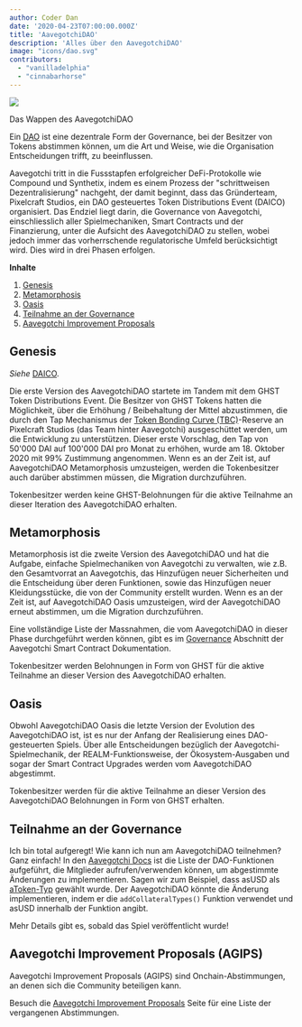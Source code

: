 ```yaml
---
author: Coder Dan
date: '2020-04-23T07:00:00.000Z'
title: 'AavegotchiDAO'
description: 'Alles über den AavegotchiDAO'
image: "icons/dao.svg"
contributors:
  - "vanilladelphia"
  - "cinnabarhorse"
---
```


<div class="headerImageContainer">
<img class="headerImage" src="/dao/dao.png">
<p class="headerImageText">Das Wappen des AavegotchiDAO</p>
</div>

Ein [DAO](glossar#dao) ist eine dezentrale Form der Governance, bei der Besitzer von Tokens abstimmen können, um die Art und Weise, wie die Organisation Entscheidungen trifft, zu beeinflussen.

Aavegotchi tritt in die Fussstapfen erfolgreicher DeFi-Protokolle wie Compound und Synthetix, indem es einem Prozess der "schrittweisen Dezentralisierung" nachgeht, der damit beginnt, dass das Gründerteam, Pixelcraft Studios, ein DAO gesteuertes Token Distributions Event (DAICO) organisiert. Das Endziel liegt darin, die Governance von Aavegotchi, einschliesslich aller Spielmechaniken, Smart Contracts und der Finanzierung, unter die Aufsicht des AavegotchiDAO zu stellen, wobei jedoch immer das vorherrschende regulatorische Umfeld berücksichtigt wird. Dies wird in drei Phasen erfolgen.

<div class="contentsBox">

**Inhalte**

<ol>
<li><a href=#genesis>Genesis</a></li>
<li><a href=#metamorphosis>Metamorphosis</a></li>
<li><a href=#oasis>Oasis</a></li>
<li><a href=#participating-in-governance>Teilnahme an der Governance</a></li>
<li><a href=#aavegotchi-improvement-proposals--agips->Aavegotchi Improvement Proposals</a></li>
</ol>

</div>

## Genesis

*Siehe* [DAICO](https://wiki.aavegotchi.com/curve/#aavegotchi-daico).

Die erste Version des AavegotchiDAO startete im Tandem mit dem GHST Token Distributions Event. Die Besitzer von GHST Tokens hatten die Möglichkeit, über die Erhöhung / Beibehaltung der Mittel abzustimmen, die durch den Tap Mechanismus der [Token Bonding Curve (TBC)](/curve)-Reserve an Pixelcraft Studios (das Team hinter Aavegotchi) ausgeschüttet werden, um die Entwicklung zu unterstützen. Dieser erste Vorschlag, den Tap von 50'000 DAI auf 100'000 DAI pro Monat zu erhöhen, wurde am 18. Oktober 2020 mit 99% Zustimmung angenommen. Wenn es an der Zeit ist, auf AavegotchiDAO Metamorphosis umzusteigen, werden die Tokenbesitzer auch darüber abstimmen müssen, die Migration durchzuführen.

Tokenbesitzer werden keine GHST-Belohnungen für die aktive Teilnahme an dieser Iteration des AavegotchiDAO erhalten.

## Metamorphosis

Metamorphosis ist die zweite Version des AavegotchiDAO und hat die Aufgabe, einfache Spielmechaniken von Aavegotchi zu verwalten, wie z.B. den Gesamtvorrat an Aavegotchis, das Hinzufügen neuer Sicherheiten und die Entscheidung über deren Funktionen, sowie das Hinzufügen neuer Kleidungsstücke, die von der Community erstellt wurden. Wenn es an der Zeit ist, auf AavegotchiDAO Oasis umzusteigen, wird der AavegotchiDAO erneut abstimmen, um die Migration durchzuführen.

Eine vollständige Liste der Massnahmen, die vom AavegotchiDAO in dieser Phase durchgeführt werden können, gibt es im [Governance](https://docs.aavegotchi.com/overview/governance) Abschnitt der Aavegotchi Smart Contract Dokumentation.

Tokenbesitzer werden Belohnungen in Form von GHST für die aktive Teilnahme an dieser Version des AavegotchiDAO erhalten.

## Oasis

Obwohl AavegotchiDAO Oasis die letzte Version der Evolution des AavegotchiDAO ist, ist es nur der Anfang der Realisierung eines DAO-gesteuerten Spiels. Über alle Entscheidungen bezüglich der Aavegotchi-Spielmechanik, der REALM-Funktionsweise, der Ökosystem-Ausgaben und sogar der Smart Contract Upgrades werden vom AavegotchiDAO abgestimmt.

Tokenbesitzer werden für die aktive Teilnahme an dieser Version des AavegotchiDAO Belohnungen in Form von GHST erhalten.

## Teilnahme an der Governance
Ich bin total aufgeregt! Wie kann ich nun am AavegotchiDAO teilnehmen? Ganz einfach! In den [Aavegotchi Docs](https://docs.aavegotchi.com/overview/governance) ist die Liste der DAO-Funktionen aufgeführt, die Mitglieder aufrufen/verwenden können, um abgestimmte Änderungen zu implementieren. Sagen wir zum Beispiel, dass asUSD als [aToken-Typ](/posts/atokens) gewählt wurde. Der AavegotchiDAO könnte die Änderung implementieren, indem er die `addCollateralTypes()` Funktion verwendet und asUSD innerhalb der Funktion angibt.

Mehr Details gibt es, sobald das Spiel veröffentlicht wurde!

## Aavegotchi Improvement Proposals (AGIPS)

Aavegotchi Improvement Proposals (AGIPS) sind Onchain-Abstimmungen, an denen sich die Community beteiligen kann.

Besuch die [Aavegotchi Improvement Proposals](/aavegotchi-improvement-proposals) Seite für eine Liste der vergangenen Abstimmungen.